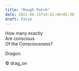 ```yaml
---
title: "Rough Patch"
date: 2021-06-15T10:41:46+05:30
draft: false
---
```


How many exactly  
Are conscious  
Of the Consciousness?  

Dragon.

© drag_on